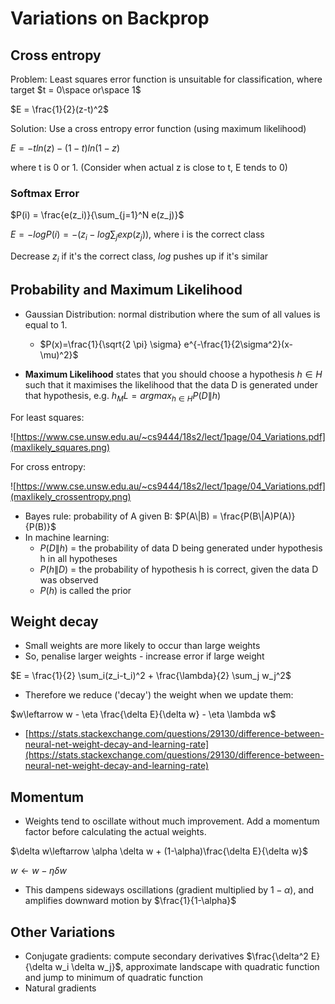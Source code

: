 # Variations on Backprop
## Cross entropy

Problem: Least squares error function is unsuitable for classification, where target $t = 0\space or\space 1$

$E = \frac{1}{2}(z-t)^2$

Solution: Use a cross entropy error function (using maximum likelihood)

$E = -tln(z)-(1-t)ln(1-z)$

where t is 0 or 1. (Consider when actual z is close to t, E tends to 0)

### Softmax Error
$P(i) = \frac{e(z_i)}{\sum_{j=1}^N e(z_j)}$

$E = -log P(i) = -(z_i - log \sum_j exp(z_j))$, where i is the correct class

Decrease $z_i$ if it's the correct class, $log$ pushes up if it's similar

## Probability and Maximum Likelihood 
* Gaussian Distribution: normal distribution where the sum of all values is equal to 1.
    * $P(x)=\frac{1}{\sqrt{2 \pi} \sigma} e^{-\frac{1}{2\sigma^2}(x-\mu)^2}$

* **Maximum Likelihood** states that you should choose a hypothesis $h \in H$ such that it maximises the likelihood that the data D is generated under that hypothesis, e.g. $h_ML = argmax_{h\in H}P(D\|h)$

For least squares:

![https://www.cse.unsw.edu.au/~cs9444/18s2/lect/1page/04_Variations.pdf](maxlikely_squares.png)

For cross entropy:

![https://www.cse.unsw.edu.au/~cs9444/18s2/lect/1page/04_Variations.pdf](maxlikely_crossentropy.png)

* Bayes rule: probability of A given B: $P(A\|B) = \frac{P(B\|A)P(A)}{P(B)}$
* In machine learning:
    * $P(D\|h)$ = the probability of data D being generated under hypothesis h in all hypotheses
    * $P(h\|D)$ = the probability of hypothesis h is correct, given the data D was observed
    * $P(h)$ is called the prior

## Weight decay
* Small weights are more likely to occur than large weights
* So, penalise larger weights - increase error if large weight

$E = \frac{1}{2} \sum_i(z_i-t_i)^2 + \frac{\lambda}{2} \sum_j w_j^2$

* Therefore we reduce ('decay') the weight when we update them:

$w\leftarrow w - \eta \frac{\delta E}{\delta w} - \eta \lambda w$

* [https://stats.stackexchange.com/questions/29130/difference-between-neural-net-weight-decay-and-learning-rate](https://stats.stackexchange.com/questions/29130/difference-between-neural-net-weight-decay-and-learning-rate)

## Momentum
* Weights tend to oscillate without much improvement. Add a momentum factor before calculating the actual weights.

$\delta w\leftarrow \alpha \delta w + (1-\alpha)\frac{\delta E}{\delta w}$

$w\leftarrow w - \eta \delta w$

* This dampens sideways oscillations (gradient multiplied by $1-\alpha$), and amplifies downward motion by $\frac{1}{1-\alpha}$

## Other Variations
* Conjugate gradients: compute secondary derivatives $\frac{\delta^2 E}{\delta w_i \delta w_j}$, approximate landscape with quadratic function and jump to minimum of quadratic function
* Natural gradients